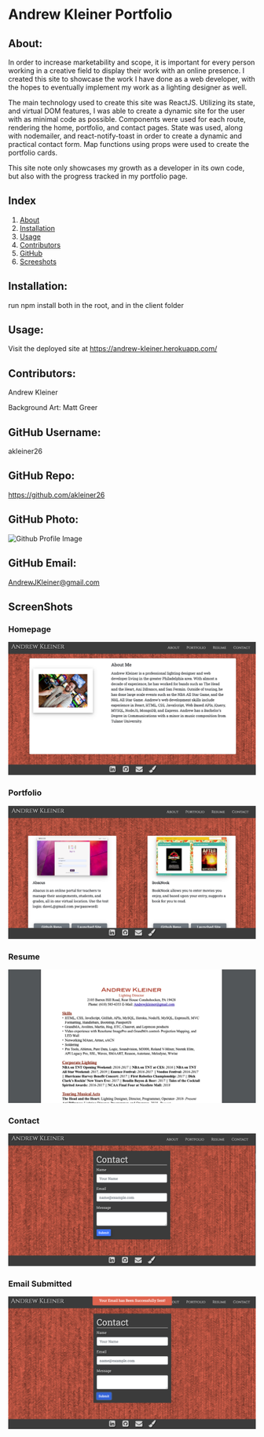 # Andrew Kleiner Portfolio

## About:
In order to increase marketability and scope, it is important for every person working in a creative field to display their work with an online presence. I created this site to showcase the work I have done as a web developer, with the hopes to eventually implement my work as a lighting designer as well. 

The main technology used to create this site was ReactJS. Utilizing its state, and virtual DOM features, I was able to create a dynamic site for the user with as minimal code as possible. Components were used for each route, rendering the home, portfolio, and contact pages. State was used, along with nodemailer, and react-notify-toast in order to create a dynamic and practical contact form. Map functions using props were used to create the portfolio cards. 

This site note only showcases my growth as a developer in its own code, but also with the progress tracked in my portfolio page.

## Index
1) [About](#About)
1) [Installation](#Installation)
2) [Usage](#Usage)
3) [Contributors](#Contributors)
4) [GitHub](#GitHub)
5) [Screeshots](#Screenshots)

## Installation:
run npm install both in the root, and in the client folder

## Usage:
Visit the deployed site at https://andrew-kleiner.herokuapp.com/

## Contributors:
Andrew Kleiner

Background Art: Matt Greer

## GitHub Username:
akleiner26

## GitHub Repo:
https://github.com/akleiner26

## GitHub Photo:
 <img src="https://avatars1.githubusercontent.com/u/65504727?v=4" alt="Github Profile Image">

## GitHub Email:
AndrewJKleiner@gmail.com

## ScreenShots

### Homepage
<img src="./screenshots/home.png" alt="Screenshot of homepage">


### Portfolio
<img src="./screenshots/portfolio.png" alt="Screenshot of portfolio page">

### Resume
<img src="./screenshots/resume.png" alt="Screenshot of resume">

### Contact
<img src="./screenshots/contact.png" alt="Screenshot of contact page">

### Email Submitted
<img src="./screenshots/submit.png" alt="Screenshot when submitting email">